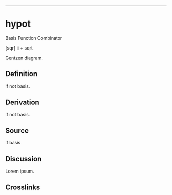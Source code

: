 ------------------------------------------------------------------------

# hypot

Basis Function Combinator

\[sqr\] ii + sqrt

Gentzen diagram.

## Definition

if not basis.

## Derivation

if not basis.

## Source

if basis

## Discussion

Lorem ipsum.

## Crosslinks
